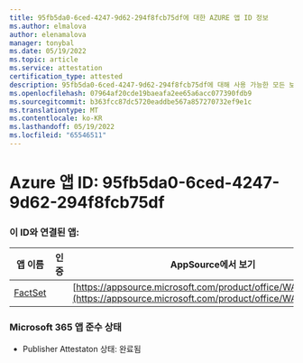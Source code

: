 ```yaml
---
title: 95fb5da0-6ced-4247-9d62-294f8fcb75df에 대한 AZURE 앱 ID 정보
ms.author: elmalova
author: elenamalova
manager: tonybal
ms.date: 05/19/2022
ms.topic: article
ms.service: attestation
certification_type: attested
description: 95fb5da0-6ced-4247-9d62-294f8fcb75df에 대해 사용 가능한 모든 보안 및 규정 준수 정보입니다.
ms.openlocfilehash: 07964af20cde19baeafa2ee65a6acc077390fdb9
ms.sourcegitcommit: b363fcc87dc5720eaddbe567a857270732ef9e1c
ms.translationtype: MT
ms.contentlocale: ko-KR
ms.lasthandoff: 05/19/2022
ms.locfileid: "65546511"
---
```

# <a name="azure-app-id-95fb5da0-6ced-4247-9d62-294f8fcb75df"></a>Azure 앱 ID: 95fb5da0-6ced-4247-9d62-294f8fcb75df


### <a name="apps-associated-with-this-id"></a>이 ID와 연결된 앱:
| **앱 이름** | **인증** | **AppSource에서 보기** |
|--------------|---------------|-----------------------|
| [FactSet](../forward/WA200002146.md) |  | [https://appsource.microsoft.com/product/office/WA200002146](https://appsource.microsoft.com/product/office/WA200002146) |

### <a name="microsoft-365-app-compliance-status"></a>Microsoft 365 앱 준수 상태
- Publisher Attestaton 상태: 완료됨
